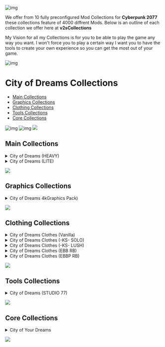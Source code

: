 ![img](https://s13.gifyu.com/images/SjBpR.jpg)

We offer from 10 fully preconfigured Mod Collections for **Cyberpunk 2077** these collections feature of 4000 diffrent Mods. Below is an outline of each collection we offer here at **v2sCollections**

My Vision for all my Collections is for you to be able to play the game any way you want. I won't force you to play a certain way I want you to have the tools to create your own experience so you can get the most out of your game.

![img](https://i.imgur.com/wAJUpeU.png)

# City of Dreams Collections

- [Main Collections](#main-collections)
- [Graphics Collections](#graphics)
- [Clothing Collections](#clothing-collections)
- [Tools Collections](#tools)
- [Core Collections](#core)

![img](https://i.imgur.com/wAJUpeU.png)
![img](https://s5.gifyu.com/images/SiAWn.png)
![](https://s12.gifyu.com/images/Cyan-Rule.png)
## Main Collections

<details>
<summary>City of Dreams (HEAVY)</summary>

![img](https://i.imgur.com/wAJUpeU.png)

City of Dreams (HEAVY) is the Ultimate experience you have access to everything you could ever need or want. Whether it's taking screenshots in photo mode, playing the most extreme difficulty, or cheating and hacking your way through Cyberpunk 2077 this collection has it all and I mean all.

The only choice you don't have is the Custom one-off body by the talented Hyst. The collection has a huge number of clothing options that are all built around this amazing 4k sculpted body. This body may not be for everyone so we have you covered you can check out our City of Dreams (lite) version if you would like to include your own clothing and custom body.

![img](https://i.imgur.com/wAJUpeU.png)

</details>


<details>
<summary>City of Dreams (LITE)</summary>

![img](https://i.imgur.com/wAJUpeU.png)

This is the true **"Play Your Way Collection"**, you have access to all the same great gameplay Mods from our main Collection, minus the custom body and clothing.

This collection is desighned to be used as a main base so you can add one of our modular Clothing Collections on top, giving you many diffrent options for how you want your V to look.

![img](https://i.imgur.com/wAJUpeU.png)

</details>


![](https://s12.gifyu.com/images/Cyan-Rule.png)
## Graphics Collections

<details>
<summary>City of Dreams 4kGraphics Pack)</summary>

![img](https://i.imgur.com/wAJUpeU.png)

This is the Ultimate Graphics/Texture Collection created by [XilaMonstrr](https://www.nexusmods.com/starfield/users/126616023) and [2077v2](https://www.nexusmods.com/users/123334373).

This collection completely overhauls all of the Base game Textures with the highest quality upscaling methods available.

![img](https://i.imgur.com/wAJUpeU.png)

</details>


![](https://s12.gifyu.com/images/Cyan-Rule.png)
## Clothing Collections

<details>
<summary>City of Dreams Clothes (Vanilla)</summary>

![img](https://i.imgur.com/wAJUpeU.png)



![img](https://i.imgur.com/wAJUpeU.png)

</details>

<details>
<summary>City of Dreams Clothes (-KS- SOLO)</summary>

![img](https://i.imgur.com/wAJUpeU.png)



![img](https://i.imgur.com/wAJUpeU.png)

</details>


<details>
<summary>City of Dreams Clothes (-KS- LUSH)</summary>

![img](https://i.imgur.com/wAJUpeU.png)



![img](https://i.imgur.com/wAJUpeU.png)

</details>


<details>
<summary>City of Dreams Clothes (EBB RB)</summary>

![img](https://i.imgur.com/wAJUpeU.png)



![img](https://i.imgur.com/wAJUpeU.png)

</details>



<details>
<summary>City of Dreams Clothes (EBBP RB)</summary>

![img](https://i.imgur.com/wAJUpeU.png)



![img](https://i.imgur.com/wAJUpeU.png)

</details>


![](https://s12.gifyu.com/images/Cyan-Rule.png)
## Tools Collections

<details>
<summary>City of Dreams (STUDIO 77)</summary>

![img](https://i.imgur.com/wAJUpeU.png)

This collection allows you to use the same set of tools that our Photographers here at **v2s Collections** use. These tools will enhance your in-game photography to the next level, so strap in choom and come along for the ride.

![img](https://i.imgur.com/wAJUpeU.png)

</details>


![](https://s12.gifyu.com/images/Cyan-Rule.png)
## Core Collections

<details>
<summary>City of Your Dreams</summary>

![img](https://i.imgur.com/wAJUpeU.png)

This is a collection of the Main Core Mods needed to **Mod Cyberpunk 2077**. We use this collection when testing our main collections but it can also be used as a base to create your own Modlist or Collection.

![img](https://i.imgur.com/wAJUpeU.png)

</details>

![](https://s12.gifyu.com/images/Cyan-Rule.png)
